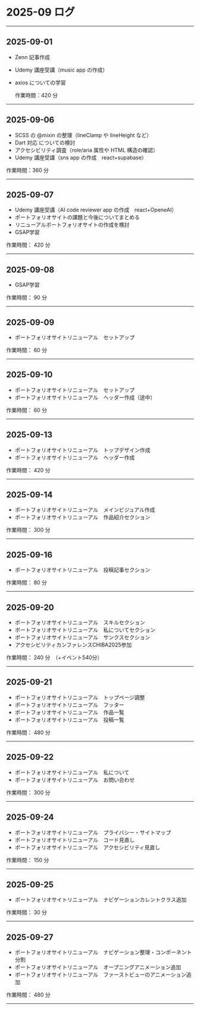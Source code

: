 # 2025-09 ログ

---

## 2025-09-01

- Zenn 記事作成
- Udemy 講座受講（music app の作成）
- axios についての学習

  作業時間：420 分

---

## 2025-09-06

- SCSS の @mixin の整理（lineClamp や lineHeight など）
- Dart 対応 についての検討
- アクセシビリティ調査（role/aria 属性や HTML 構造の確認）
- Udemy 講座受講（sns app の作成　react+supabase）

作業時間：360 分

---

## 2025-09-07

- Udemy 講座受講（AI code reviewer app の作成　react+OpeneAI）
- ポートフォリオサイトの課題と今後についてまとめる
- リニューアルポートフォリオサイトの作成を検討
- GSAP学習

作業時間： 420 分

---

## 2025-09-08

- GSAP学習

作業時間： 90 分

---

## 2025-09-09

- ポートフォリオサイトリニューアル　セットアップ

作業時間： 60 分

---

## 2025-09-10

- ポートフォリオサイトリニューアル　セットアップ
- ポートフォリオサイトリニューアル　ヘッダー作成（途中）

作業時間： 60 分

---

## 2025-09-13

- ポートフォリオサイトリニューアル　トップデザイン作成
- ポートフォリオサイトリニューアル　ヘッダー作成

作業時間： 420 分

---

## 2025-09-14

- ポートフォリオサイトリニューアル　メインビジュアル作成
- ポートフォリオサイトリニューアル　作品紹介セクション

作業時間： 300 分

---

## 2025-09-16

- ポートフォリオサイトリニューアル　投稿記事セクション


作業時間： 80 分

---

## 2025-09-20

- ポートフォリオサイトリニューアル　スキルセクション
- ポートフォリオサイトリニューアル　私についてセクション
- ポートフォリオサイトリニューアル　サンクスセクション
- アクセシビリティカンファレンスCHIBA2025参加

作業時間： 240 分　（+イベント540分）

---

## 2025-09-21

- ポートフォリオサイトリニューアル　トップページ調整
- ポートフォリオサイトリニューアル　フッター
- ポートフォリオサイトリニューアル　作品一覧
- ポートフォリオサイトリニューアル　投稿一覧

作業時間： 480 分

---

## 2025-09-22

- ポートフォリオサイトリニューアル　私について
- ポートフォリオサイトリニューアル　お問い合わせ

作業時間： 300 分

---

## 2025-09-24

- ポートフォリオサイトリニューアル　プライバシー・サイトマップ
- ポートフォリオサイトリニューアル　コード見直し
- ポートフォリオサイトリニューアル　アクセシビリティ見直し

作業時間： 150 分

---

## 2025-09-25

- ポートフォリオサイトリニューアル　ナビゲーションカレントクラス追加

作業時間： 30 分

---

## 2025-09-27

- ポートフォリオサイトリニューアル　ナビゲーション整理・コンポーネント分割
- ポートフォリオサイトリニューアル　オープニングアニメーション追加
- ポートフォリオサイトリニューアル　ファーストビューのアニメーション追加

作業時間： 480 分

---
